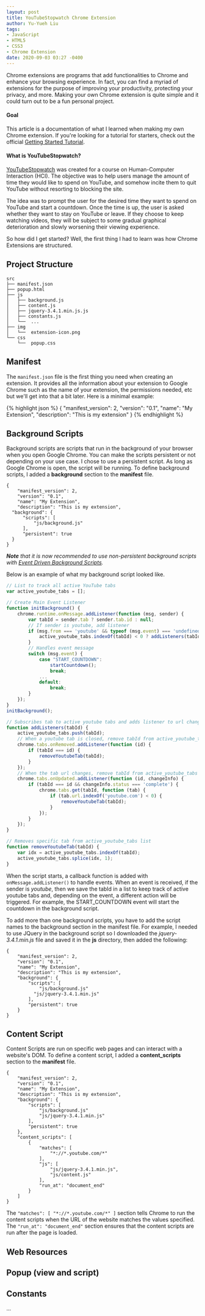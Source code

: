 ```yaml
---
layout: post
title: YouTubeStopwatch Chrome Extension
author: Yu-Yueh Liu
tags:
- JavaScript
- HTML5
- CSS3
- Chrome Extension
date: 2020-09-03 03:27 -0400
---
```

Chrome extensions are programs that add functionalities to Chrome and enhance your browsing experience. In fact, you can find a myriad of extensions for the purpose of improving your productivity, protecting your privacy, and more. Making your own Chrome extension is quite simple and it could turn out to be a fun personal project.

<h4>Goal</h4>
<p>This article is a documentation of what I learned when making my own Chrome extension. If you're looking for a tutorial for starters, check out the official <a href="https://developer.chrome.com/extensions/getstarted" target="_blank" class="bold">Getting Started Tutorial</a>.</p>

<h4>What is YouTubeStopwatch?</h4>
<p><a href="https://chrome.google.com/webstore/detail/youtubestopwatch/ibaejmohdpnppkglomilmholhndaobag" target="_blank" class="bold">YouTubeStopwatch</a> was created for a course on Human-Computer Interaction (HCI). The objective was to help users manage the amount of time they would like to spend on YouTube, and somehow incite them to quit YouTube without resorting to blocking the site.</p>

<p>The idea was to prompt the user for the desired time they want to spend on YouTube and start a countdown. Once the time is up, the user is asked whether they want to stay on YouTube or leave. If they choose to keep watching videos, they will be subject to some gradual graphical deterioration and slowly worsening their viewing experience.</p>

<p>So how did I get started? Well, the first thing I had to learn was how Chrome Extensions are structured.</p>

<!-- TODO: add ToC -->
<h2>Project Structure</h2>
<pre class="highlight"><code class="nohljsln markdown">src
├── manifest.json
├── popup.html
├── js
│   ├── background.js
│   ├── content.js
│   ├── jquery-3.4.1.min.js.js
│   ├── constants.js
│   └──  ...
├── img
│   └──  extension-icon.png
└── css
    └──  popup.css
</code></pre>

<h2>Manifest</h2>
<p>
The <code class="inline-code">manifest.json</code> file is the first thing you need when creating an extension. It provides all the information about your extension to Google Chrome such as the name of your extension, the permissions needed, etc but we'll get into that a bit later. Here is a minimal example:
</p>

{% highlight json %}
{
    "manifest_version": 2,
    "version": "0.1",
    "name": "My Extension",
    "description": "This is my extension"
}
{% endhighlight %}

<h2>Background Scripts</h2>
<p>
Background scripts are scripts that run in the background of your browser when you open Google Chrome. You can make the scripts persistent or not depending on your use case. I chose to use a persistent script. As long as Google Chrome is open, the script will be running. To define background scripts, I added a <strong>background</strong> section to the <b>manifest</b> file. 
</p>

<!-- TODO: Add Line highlighter -->
<!-- waiting for https://github.com/rouge-ruby/rouge/pull/1426/commits/8275950801dd2637e2239cc16f69058760a6f157 -->
<!-- {% highlight json %}
{
  "manifest_version": 2,
  "version": "0.1",
  "name": "My Extension",
  "description": "This is my extension",
  "background": {               // background section
      "scripts": [              // 
          "js/background.js"    // 
      ],                        // 
      "persistent": true        // 
  }                             //
}
{% endhighlight %} -->

<pre class="highlight"><code>{
    "manifest_version": 2,
    "version": "0.1",
    "name": "My Extension",
    "description": "This is my extension",
<span class="hl-line">  "background": {</span>
<span class="hl-line">      "scripts": [</span>
<span class="hl-line">          "js/background.js"</span>
<span class="hl-line">      ],</span>
<span class="hl-line">      "persistent": true</span>
<span class="hl-line">  }</span>
}</code></pre>

<p><i><b>Note</b> that it is now recommended to use non-persistent background scripts with <a href="https://developer.chrome.com/extensions/background_migration">Event Driven Background Scripts</a>.</i></p>

<p>Below is an example of what my background script looked like.</p>

```javascript
// List to track all active YouTube tabs
var active_youtube_tabs = [];

// Create Main Event Listener
function initBackground() {
    chrome.runtime.onMessage.addListener(function (msg, sender) {
        var tabId = sender.tab ? sender.tab.id : null;
        // If sender is youtube, add listener
        if (msg.from === 'youtube' && typeof (msg.event) === 'undefined') {
            active_youtube_tabs.indexOf(tabId) < 0 ? addListeners(tabId) : null;
        }
        // Handles event message
        switch (msg.event) {
            case "START_COUNTDOWN":
                startCountdown();
                break;
            ...
            default:
                break;
        }
    });
}
initBackground();

// Subscribes tab to active youtube tabs and adds listener to url changes
function addListeners(tabId) {
    active_youtube_tabs.push(tabId);
    // When a youtube tab is closed, remove tabId from active_youtube_tabs list
    chrome.tabs.onRemoved.addListener(function (id) {
        if (tabId === id) {
            removeYoutubeTab(tabId);
        }
    });
    // When the tab url changes, remove tabId from active_youtube_tabs if user is no longer on Youtube
    chrome.tabs.onUpdated.addListener(function (id, changeInfo) {
        if (tabId === id && changeInfo.status === 'complete') {
            chrome.tabs.get(tabId, function (tab) {
                if (tab.url.indexOf('youtube.com') < 0) {
                    removeYoutubeTab(tabId);
                }
            });
        }
    });
}

// Removes specific tab from active_youtube_tabs list
function removeYoutubeTab(tabId) {
    var idx = active_youtube_tabs.indexOf(tabId);
    active_youtube_tabs.splice(idx, 1);
}
```
<p>
When the script starts, a callback function is added with <code class="inline-code">onMessage.addListener()</code> to handle events. When an event is received, if the sender is <i>youtube</i>, then we save the tabId in a list to keep track of active youtube tabs and, depending on the event, a different action will be triggered. For example, the <span class="accent">START_COUNTDOWN</span> event will start the countdown in the background script.
</p>

<p>
To add more than one background scripts, you have to add the script names to the background section in the manifest file. For example, I needed to use JQuery in the background script so I downloaded the <i>jquery-3.4.1.min.js</i> file and saved it in the <b>js</b> directory, then added the following:
</p>

<pre class="highlight"><code>{
    "manifest_version": 2,
    "version": "0.1",
    "name": "My Extension",
    "description": "This is my extension",
    "background": {
        "scripts": [
            "js/background.js"
<span class="hl-line">          "js/jquery-3.4.1.min.js"</span>
        ],
        "persistent": true
    }
}</code></pre>


<h2>Content Script</h2>
<p>
Content Scripts are run on specific web pages and can interact with a website's DOM. To define a content script, I added a <b>content_scripts</b> section to the <b>manifest</b> file.
</p>
<pre class="highlight"><code>{
    "manifest_version": 2,
    "version": "0.1",
    "name": "My Extension",
    "description": "This is my extension",
    "background": {
        "scripts": [
            "js/background.js"
            "js/jquery-3.4.1.min.js"
        ],
        "persistent": true
    },
    <span class="hl-line">"content_scripts": [</span>
    <span class="hl-line">    {</span>
    <span class="hl-line">        "matches": [</span>
    <span class="hl-line">            "*://*.youtube.com/*"</span>
    <span class="hl-line">        ],</span>
    <span class="hl-line">        "js": [</span>
    <span class="hl-line">            "js/jquery-3.4.1.min.js",</span>
    <span class="hl-line">            "js/content.js"</span>
    <span class="hl-line">        ],</span>
    <span class="hl-line">        "run_at": "document_end"</span>
    <span class="hl-line">    }</span>
    <span class="hl-line">]</span>
}</code></pre>
<p>
The <code class="inline-code">"matches": [ "*://*.youtube.com/*" ]</code> section tells Chrome to run the content scripts when the URL of the website matches the values specified. The <code class="inline-code">"run_at": "document_end"</code> section ensures that the content scripts are run after the page is loaded.
</p>

<h2>Web Resources</h2>
<p>
</p>

<h2>Popup (view and script)</h2>
<p>
</p>

<h2>Constants</h2>
<p>
</p>

<!-- <h4>Prerequisites</h4>
<ul>
<li></li>
<li></li>
</ul> -->

<!-- <img src="{{ "/assets/images/post/productive.png" | relative_url }}" class="img-fluid add-margin-top-normal add-margin-bottom-normal"> -->

...